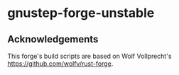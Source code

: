 # gnustep-forge-unstable

## Acknowledgements

This forge's build scripts are based on Wolf Vollprecht's https://github.com/wolfv/rust-forge.
